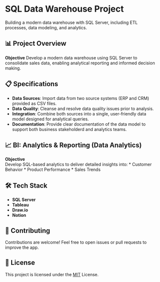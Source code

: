 # SQL Data Warehouse Project

Building a modern data warehouse with SQL Server, including ETL processes, data modeling, and analytics.

## 📊 Project Overview
**Objective** 
Develop a modern data warehouse using SQL Server to consolidate sales data, enabling analytical reporting and informed decision making.

## 📋 Specifications

* **Data Sources**: Import data from two source systems (ERP and CRM) provided as CSV files.
* **Data Quality**: Cleanse and resolve data quality issues prior to analysis.
* **Integration**: Combine both sources into a single, user-friendly data model designed for analytical queries.
* **Documentation**: Provide clear documentation of the data model to support both business stakeholderd and analytics teams.

## 📈 BI: Analytics & Reporting (Data Analytics)
**Objective**  
Develop SQL-based analytics to deliver detailed insights into:
    * Customer Behavior
    * Product Performance
    * Sales Trends

## 🛠️ Tech Stack

* **SQL Server**  
* **Tableau**  
* **Draw.io**  
* **Notion** 

## 🤝 Contributing

Contributions are welcome! Feel free to open issues or pull requests to improve the app.

## 📄 License

This project is licensed under the [MIT](https://choosealicense.com/licenses/mit/) License.



